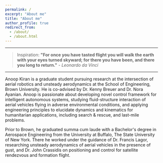 ```yaml
---
permalink: /
excerpt: "About me"
title: "About me"
author_profile: true
redirect_from: 
  - /about/
  - /about.html
---
```


---

> Inspiration: **"For once you have tasted flight you will walk the earth with your eyes turned skyward; for there you have been, and there you long to return."** - *Leonardo da Vinci*

---

Anoop Kiran is a graduate student pursuing research at the intersection of aerial robotics and unsteady aerodynamics at the School of Engineering, Brown University. He is co-advised by Dr. Kenny Breuer and Dr. Nora Ayanian. Anoop is passionate about developing novel control framework for intelligent autonomous systems, studying fluid-structure interaction of aerial vehicles flying in adverse environmental conditions, and applying engineering principles to elucidate dynamics and kinematics for humanitarian applications, including search & rescue, and last-mile problems. 

Prior to Brown, he graduated summa cum laude with a Bachelor's degree in Aerospace Engineering from the University at Buffalo, The State University of New York. There he worked under the guidance of Dr. Francis Lagor, researching unsteady aerodynamics of aerial vehicles in the presence of gust, and Dr. John Crassidis on positioning and control for satellite rendezvous and formation flight.
